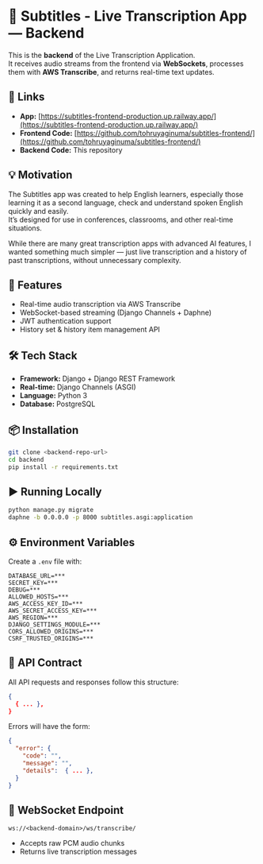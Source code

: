 # 🎤 Subtitles - Live Transcription App — Backend

This is the **backend** of the Live Transcription Application.  
It receives audio streams from the frontend via **WebSockets**, processes them with **AWS Transcribe**, and returns real-time text updates.

## 🔗 Links

- **App:** [https://subtitles-frontend-production.up.railway.app/](https://subtitles-frontend-production.up.railway.app/)
- **Frontend Code:** [https://github.com/tohruyaginuma/subtitles-frontend/](https://github.com/tohruyaginuma/subtitles-frontend/)
- **Backend Code:** This repository

## 💡 Motivation

The Subtitles app was created to help English learners, especially those learning it as a second language, check and understand spoken English quickly and easily.  
It’s designed for use in conferences, classrooms, and other real-time situations.

While there are many great transcription apps with advanced AI features, I wanted something much simpler — just live transcription and a history of past transcriptions, without unnecessary complexity.

## 🚀 Features

- Real-time audio transcription via AWS Transcribe
- WebSocket-based streaming (Django Channels + Daphne)
- JWT authentication support
- History set & history item management API

## 🛠 Tech Stack

- **Framework:** Django + Django REST Framework
- **Real-time:** Django Channels (ASGI)
- **Language:** Python 3
- **Database:** PostgreSQL

## 📦 Installation

```bash
git clone <backend-repo-url>
cd backend
pip install -r requirements.txt
```

## ▶️ Running Locally

```bash
python manage.py migrate
daphne -b 0.0.0.0 -p 8000 subtitles.asgi:application
```

## ⚙️ Environment Variables

Create a `.env` file with:

```
DATABASE_URL=***
SECRET_KEY=***
DEBUG=***
ALLOWED_HOSTS=***
AWS_ACCESS_KEY_ID=***
AWS_SECRET_ACCESS_KEY=***
AWS_REGION=***
DJANGO_SETTINGS_MODULE=***
CORS_ALLOWED_ORIGINS=***
CSRF_TRUSTED_ORIGINS=***
```

## 📄 API Contract

All API requests and responses follow this structure:

```json
{
  { ... },
}
```

Errors will have the form:

```json
{
  "error": {
    "code": "",
    "message": "",
    "details":  { ... },
  }
}
```

## 🔌 WebSocket Endpoint

```
ws://<backend-domain>/ws/transcribe/
```

- Accepts raw PCM audio chunks
- Returns live transcription messages
